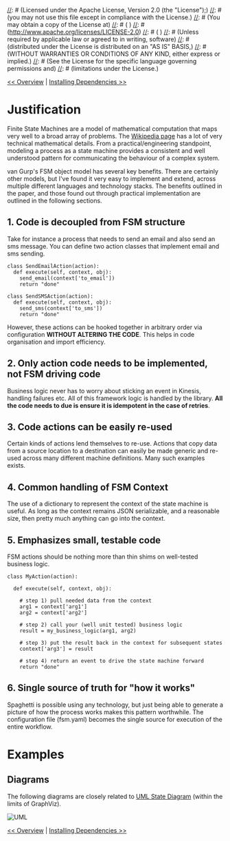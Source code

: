 [//]: # (Copyright 2016 Workiva Inc.)
[//]: # ( )
[//]: # (Licensed under the Apache License, Version 2.0 (the "License");)
[//]: # (you may not use this file except in compliance with the License.)
[//]: # (You may obtain a copy of the License at)
[//]: # ( )
[//]: # (http://www.apache.org/licenses/LICENSE-2.0)
[//]: # ( )
[//]: # (Unless required by applicable law or agreed to in writing, software)
[//]: # (distributed under the License is distributed on an "AS IS" BASIS,)
[//]: # (WITHOUT WARRANTIES OR CONDITIONS OF ANY KIND, either express or implied.)
[//]: # (See the License for the specific language governing permissions and)
[//]: # (limitations under the License.)

[<< Overview](OVERVIEW.md) | [Installing Dependencies >>](INSTALL.md)

# Justification

Finite State Machines are a model of mathematical computation that maps very well to a broad array of problems. 
The [Wikipedia page](https://en.wikipedia.org/wiki/Finite-state_machine) has a lot of very technical mathematical
details. From a practical/engineering standpoint, modeling a process as a state machine provides a consistent and well 
understood pattern for communicating the behaviour of a complex system. 

van Gurp's FSM object model has several key benefits. There are certainly other models, but I've found it very easy 
to implement and extend, across multiple different languages and technology stacks. The benefits outlined in the
paper, and those found out through practical implementation are outlined in the following sections.

## 1. Code is decoupled from FSM structure

Take for instance a process that needs to send an email and also send an sms message. You can define two
action classes that implement email and sms sending.

    class SendEmailAction(action):
      def execute(self, context, obj):
        send_email(context['to_email'])
        return "done"
        
    class SendSMSAction(action):
      def execute(self, context, obj):
        send_sms(context['to_sms'])
        return "done"

However, these actions can be hooked together in arbitrary order via configuration **WITHOUT ALTERING THE CODE**. 
This helps in code organisation and import efficiency.

## 2. Only action code needs to be implemented, not FSM driving code

Business logic never has to worry about sticking an event in Kinesis, handling failures etc. All of this framework
logic is handled by the library. **All the code needs to due is ensure it is idempotent in the case of retries**.

## 3. Code actions can be easily re-used

Certain kinds of actions lend themselves to re-use. Actions that copy data from a source location to a destination
can easily be made generic and re-used across many different machine definitions. Many such examples exists.

## 4. Common handling of FSM Context

The use of a dictionary to represent the context of the state machine is useful. As long as the context remains
JSON serializable, and a reasonable size, then pretty much anything can go into the context. 

## 5. Emphasizes small, testable code

FSM actions should be nothing more than thin shims on well-tested business logic. 

    class MyAction(action):
    
      def execute(self, context, obj):
      
        # step 1) pull needed data from the context
        arg1 = context['arg1']
        arg2 = context['arg2']
        
        # step 2) call your (well unit tested) business logic
        result = my_business_logic(arg1, arg2)
        
        # step 3) put the result back in the context for subsequent states
        context['arg3'] = result
        
        # step 4) return an event to drive the state machine forward
        return "done"

## 6. Single source of truth for "how it works"

Spaghetti is possible using any technology, but just being able to generate a picture of how the process works 
makes this pattern worthwhile. The configuration file (fsm.yaml) becomes the single source for execution of
the entire workflow.

# Examples

## Diagrams

The following diagrams are closely related to [UML State Diagram](https://en.wikipedia.org/wiki/State_diagram_(UML)) 
(within the limits of GraphViz). 

![UML](https://chart.googleapis.com/chart?cht=gv&chl=digraph+G+%7B%0Alabel%3D%22description%22%0Alabelloc%3D%22t%22%0A%22__start__%22+%5Blabel%3D%22start%22%2Cshape%3Dcircle%2Cstyle%3Dfilled%2Cfillcolor%3Dblack%2Cfontcolor%3Dwhite%2Cfontsize%3D9%5D%3B%0A%22StateName1%22+%5Bshape%3DMrecord%2Clabel%3D%22%7BStateName1%7Centry%2F+full.path.of.CodeClassToRunOnEntry%5Cldo%2F+full.path.of.CodeClassToRunInState%5Clexit%2F+full.path.of.CodeClassToRunOnExit%7D%22%5D%3B%0A%22__start__%22+-%3E+%22StateName1%22+%5Blabel%3D%22%22%5D%0A%22StateName1%22+-%3E+%22StateName2%22+%5Blabel%3D%22event%22%5D%3B%0A%22StateName2%22+%5Bshape%3DMrecord%2Clabel%3D%22%7BStateName2%7Centry%2F+full.path.of.CodeClassToRunOnEntry%5Cldo%2F+full.path.of.CodeClassToRunInState%5Clexit%2F+full.path.of.CodeClassToRunOnExit%7D%22%5D%3B%0A%22StateName2%22+-%3E+%22__end__%22+%5Blabel%3D%22%22%5D%0A%22__end__%22+%5Blabel%3D%22end%22%2Cshape%3Ddoublecircle%2Cstyle%3Dfilled%2Cfillcolor%3Dblack%2Cfontcolor%3Dwhite%2Cfontsize%3D9%5D%3B%0A%7D)

[<< Overview](OVERVIEW.md) | [Installing Dependencies >>](INSTALL.md)
